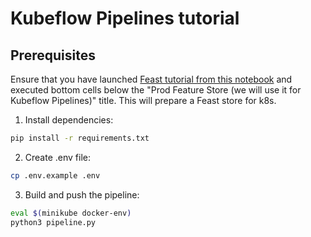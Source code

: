 # Kubeflow Pipelines tutorial

## Prerequisites

Ensure that you have launched [Feast tutorial from this notebook](../../session4/feast/Feast.ipynb) and executed bottom cells below the "Prod Feature Store (we will use it for Kubeflow Pipelines)" title. This will prepare a Feast store for k8s.

1. Install dependencies:

```bash
pip install -r requirements.txt
```

2. Create .env file:

```bash
cp .env.example .env
```

3. Build and push the pipeline:

```bash
eval $(minikube docker-env)
python3 pipeline.py
```
